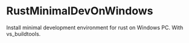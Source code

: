# RustMinimalDevOnWindows
Install minimal development environment for rust on Windows PC.
With vs_buildtools.
